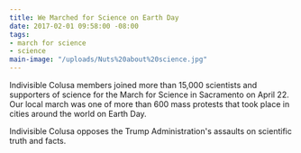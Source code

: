 ```yaml
---
title: We Marched for Science on Earth Day
date: 2017-02-01 09:58:00 -08:00
tags:
- march for science
- science
main-image: "/uploads/Nuts%20about%20science.jpg"
---
```


Indivisible Colusa members joined more than 15,000 scientists and supporters of science for the March for Science in Sacramento on April 22. Our local march was one of more than 600 mass protests that took place in cities around the world on Earth Day. 

Indivisible Colusa opposes the Trump Administration's assaults on scientific truth and facts. 